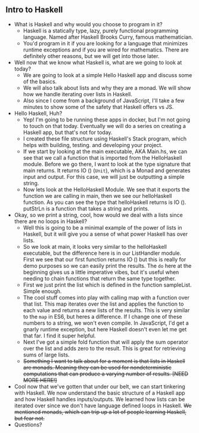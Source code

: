 ## Intro to Haskell

- What is Haskell and why would you choose to program in it?
  - Haskell is a statically type, lazy, purely functional programming language. Named after Haskell Brooks Curry, famous mathematician.
  - You'd program in it if you are looking for a language that minimizes runtime exceptions and if you are wired for mathematics. There are definitely other reasons, but we will get into those later.
- Well now that we know what Haskell is, what are we going to look at today?
  - We are going to look at a simple Hello Haskell app and discuss some of the basics.
  - We will also talk about lists and why they are a monad. We will show how we handle iterating over lists in Haskell.
  - Also since I come from a background of JavaScript, I'll take a few minutes to show some of the safety that Haskell offers vs JS.
- Hello Haskell, Huh?
  - Yep! I'm going to be running these apps in docker, but I'm not going to touch on that today. Eventually we will do a series on creating a Haskell app, but that's not for today.
  - I created these file structure using Haskell's Stack program, which helps with building, testing. and developing your project.
  - If we start by looking at the main executable, AKA Main.hs, we can see that we call a function that is imported from the HelloHaskell module. Before we go there, I want to look at the type signature that main returns. It returns IO () (`Unit`), which is a Monad and generates input and output. For this case, we will just be outputting a simple string.
  - Now lets look at the HelloHaskell Module. We see that it exports the function we are calling in main, then we see our helloHaskell function. As you can see the type that helloHaskell returns is IO (). putStrLn is a function that takes a string and prints.
- Okay, so we print a string, cool, how would we deal with a lists since there are no loops in Haskell?
  - Well this is going to be a minimal example of the power of lists in Haskell, but it will give you a sense of what power Haskell has over lists.
  - So we look at main, it looks very similar to the helloHaskell executable, but the difference here is in our ListHandler module. First we see that our first function returns IO () but this is really for demo purposes so we can easily print the results. The `do` here at the beginning gives us a little imperative vibes, but it's useful when needing to chain functions that return the same type together.
  - First we just print the list which is defined in the function sampleList. Simple enough.
  - The cool stuff comes into play with calling map with a function over that list. This map iterates over the list and applies the function to each value and returns a new lists of the results. This is very similar to the `map` in ES6, but heres a difference. If I change one of these numbers to a string, we won't even compile. In JavaScript, I'd get a gnarly runtime exception, but here Haskell doesn't even let me get that far. I find it super helpful.
  - Next I've got a simple fold function that will apply the sum operator over the list and adds zero to the result. This is great for retrieving sums of large lists.
  - ~~Something I want to talk about for a moment is that lists in Haskell are monads. Meaning they can be used for nondeterministic computations that can produce a varying number of results. [NEED MORE HERE!]~~
- Cool now that we've gotten that under our belt, we can start tinkering with Haskell. We now understand the basic structure of a Haskell app and how Haskell handles inputs/outputs. We learned how lists can be iterated over since we don't have language defined loops in Haskell. ~~We mentioned monads, which can trip up a lot of people learning Haskell, but fear not.~~
- Questions?
